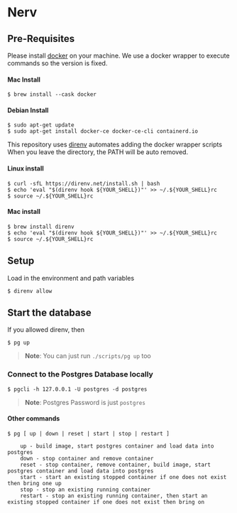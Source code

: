 # Nerv

## Pre-Requisites
Please install [docker](https://docs.docker.com/) on your machine. We use a docker wrapper to execute commands so the version is fixed.

#### Mac Install
```shell
$ brew install --cask docker
```

#### Debian Install
```shell
$ sudo apt-get update
$ sudo apt-get install docker-ce docker-ce-cli containerd.io
```

This repository uses [direnv](https://direnv.net) automates adding the docker wrapper scripts  When you leave the directory, the PATH will be auto removed.
#### Linux install
```shell
$ curl -sfL https://direnv.net/install.sh | bash
$ echo 'eval "$(direnv hook ${YOUR_SHELL})"' >> ~/.${YOUR_SHELL}rc
$ source ~/.${YOUR_SHELL}rc
```
#### Mac install
```shell
$ brew install direnv
$ echo 'eval "$(direnv hook ${YOUR_SHELL})"' >> ~/.${YOUR_SHELL}rc
$ source ~/.${YOUR_SHELL}rc
```

## Setup
Load in the environment and path variables
```shell
$ direnv allow
```

## Start the database

If you allowed direnv, then
```shell
$ pg up
```
> **Note**: You can just run `./scripts/pg up` too

### Connect to the Postgres Database locally
```shell
$ pgcli -h 127.0.0.1 -U postgres -d postgres
```
> **Note**: Postgres Password is just `postgres`

#### Other commands
```text
$ pg [ up | down | reset | start | stop | restart ]

    up - build image, start postgres container and load data into postgres
    down - stop container and remove container
    reset - stop container, remove container, build image, start postgres container and load data into postgres
    start - start an existing stopped container if one does not exist then bring one up
    stop - stop an existing running container
    restart - stop an existing running container, then start an existing stopped container if one does not exist then bring on
```
